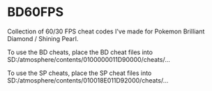# BD60FPS
Collection of 60/30 FPS cheat codes I've made for Pokemon Brilliant Diamond / Shining Pearl.

To use the BD cheats, place the BD cheat files into SD:/atmosphere/contents/0100000011D90000/cheats/...

To use the SP cheats, place the SP cheat files into SD:/atmosphere/contents/010018E011D92000/cheats/...
